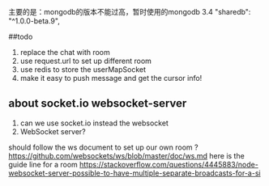主要的是：mongodb的版本不能过高，暂时使用的mongodb 3.4
    "sharedb": "^1.0.0-beta.9",

##todo 
1. replace the chat with room
2. use request.url to set up different room 
3. use redis to store the userMapSocket
4. make it easy to push message and get the cursor info!
## about socket.io websocket-server
1. can we use socket.io instead the websocket 
2. WebSocket server?

should follow the ws document to set up our own room ?
https://github.com/websockets/ws/blob/master/doc/ws.md
here is the guide line for a room
https://stackoverflow.com/questions/4445883/node-websocket-server-possible-to-have-multiple-separate-broadcasts-for-a-si





